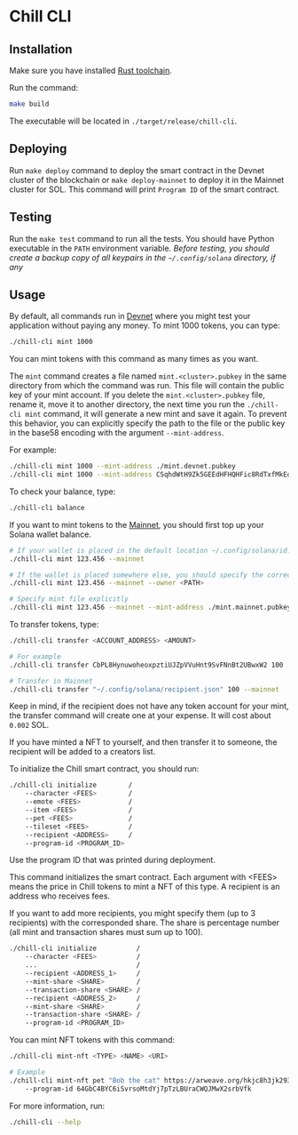 # Chill CLI

## Installation

Make sure you have installed [Rust
toolchain](https://www.rust-lang.org/tools/install).

Run the command:

``` bash
make build
```

The executable will be located in `./target/release/chill-cli`.

## Deploying

Run `make deploy` command to deploy the smart contract in the Devnet cluster of
the blockchain or `make deploy-mainnet` to deploy it in the Mainnet cluster for
SOL. This command will print `Program ID` of the smart contract.

## Testing

Run the `make test` command to run all the tests. You should have Python
executable in the `PATH` environment variable. *Before testing, you should
create a backup copy of all keypairs in the `~/.config/solana` directory, if
any*

## Usage

By default, all commands run in
[Devnet](https://docs.solana.com/ru/clusters#devnet) where you might
test your application without paying any money. To mint 1000 tokens, you
can type:

``` bash
./chill-cli mint 1000
```

You can mint tokens with this command as many times as you want.

The `mint` command creates a file named `mint.<cluster>.pubkey` in the
same directory from which the command was run. This file will contain
the public key of your mint account. If you delete the
`mint.<cluster>.pubkey` file, rename it, move it to another directory,
the next time you run the `./chill-cli mint` command, it will generate a
new mint and save it again. To prevent this behavior, you can explicitly
specify the path to the file or the public key in the base58 encoding
with the argument `--mint-address`.

For example:

``` bash
./chill-cli mint 1000 --mint-address ./mint.devnet.pubkey
./chill-cli mint 1000 --mint-address CSqhdWtH9Zk5GEEdHFHQHFic8RdTxfMkEoCPevBK1PTL
```

To check your balance, type:

``` bash
./chill-cli balance
```

If you want to mint tokens to the
[Mainnet](https://docs.solana.com/ru/clusters#mainnet-beta), you should
first top up your Solana wallet balance.

``` bash
# If your wallet is placed in the default location ~/.config/solana/id.json
./chill-cli mint 123.456 --mainnet

# If the wallet is placed somewhere else, you should specify the correct path
./chill-cli mint 123.456 --mainnet --owner <PATH>

# Specify mint file explicitly
./chill-cli mint 123.456 --mainnet --mint-address ./mint.mainnet.pubkey
```

To transfer tokens, type:

``` bash
./chill-cli transfer <ACCOUNT_ADDRESS> <AMOUNT>

# For example
./chill-cli transfer CbPL8HynuwoheoxpztiUJZpVVuHnt9SvFNnBt2UBwxW2 100

# Transfer in Mainnet
./chill-cli transfer "~/.config/solana/recipient.json" 100 --mainnet
```

Keep in mind, if the recipient does not have any token account for your
mint, the transfer command will create one at your expense. It will cost
about `0.002` SOL.

If you have minted a NFT to yourself, and then transfer it to someone, the recipient
will be added to a creators list.

To initialize the Chill smart contract, you should run:

``` bash
./chill-cli initialize        /
    --character <FEES>        /
    --emote <FEES>            /
    --item <FEES>             /
    --pet <FEES>              /
    --tileset <FEES>          /
    --recipient <ADDRESS>     /
    --program-id <PROGRAM_ID>
```

Use the program ID that was printed during deployment.

This command initializes the smart contract. Each argument with \<FEES\> means
the price in Chill tokens to mint a NFT of this type. A recipient is an address
who receives fees.

If you want to add more recipients, you might specify them (up to 3 recipients)
with the corresponded share. The share is percentage number (all mint and
transaction shares must sum up to 100).

``` bash
./chill-cli initialize          /
    --character <FEES>          /
    ...                         /
    --recipient <ADDRESS_1>     /
    --mint-share <SHARE>        /
    --transaction-share <SHARE> /
    --recipient <ADDRESS_2>     /
    --mint-share <SHARE>        /
    --transaction-share <SHARE> /
    --program-id <PROGRAM_ID>
```

You can mint NFT tokens with this command:

``` bash
./chill-cli mint-nft <TYPE> <NAME> <URI>

# Example
./chill-cli mint-nft pet "Bob the cat" https://arweave.org/hkjc8h3jk2938hk32 /
    --program-id 64GbC4BYC6iSvrsoMtdYj7pTzLBUraCWQJMwX2srbVfk
```

For more information, run:

``` bash
./chill-cli --help
```
